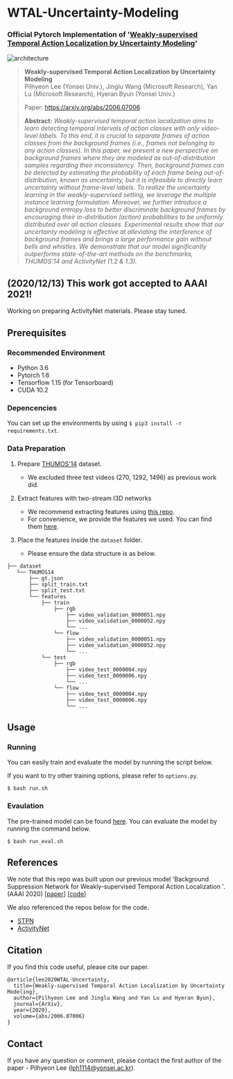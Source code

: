 # WTAL-Uncertainty-Modeling
### Official Pytorch Implementation of '[Weakly-supervised Temporal Action Localization by Uncertainty Modeling](https://arxiv.org/abs/2006.07006)'

![architecture](https://user-images.githubusercontent.com/16102333/102174520-03f6c600-3ee1-11eb-953b-ffce66d1ccbe.png)

> **Weakly-supervised Temporal Action Localization by Uncertainty Modeling**<br>
> Pilhyeon Lee (Yonsei Univ.), Jinglu Wang (Microsoft Research), Yan Lu (Microsoft Research), Hyeran Byun (Yonsei Univ.)
>
> Paper: https://arxiv.org/abs/2006.07006
>
> **Abstract:** *Weakly-supervised temporal action localization aims to learn detecting temporal intervals of action classes with only video-level labels. To this end, it is crucial to separate frames of action classes from the background frames (i.e., frames not belonging to any action classes). In this paper, we present a new perspective on background frames where they are modeled as out-of-distribution samples regarding their inconsistency. Then, background frames can be detected by estimating the probability of each frame being out-of-distribution, known as uncertainty, but it is infeasible to directly learn uncertainty without frame-level labels. To realize the uncertainty learning in the weakly-supervised setting, we leverage the multiple instance learning formulation. Moreover, we further introduce a background entropy loss to better discriminate background frames by encouraging their in-distribution (action) probabilities to be uniformly distributed over all action classes. Experimental results show that our uncertainty modeling is effective at alleviating the interference of background frames and brings a large performance gain without bells and whistles. We demonstrate that our model significantly outperforms state-of-the-art methods on the benchmarks, THUMOS'14 and ActivityNet (1.2 & 1.3).*

## (2020/12/13) This work got accepted to AAAI 2021!
Working on preparing ActivityNet materials. Please stay tuned. 


## Prerequisites
### Recommended Environment
* Python 3.6
* Pytorch 1.6
* Tensorflow 1.15 (for Tensorboard)
* CUDA 10.2

### Depencencies
You can set up the environments by using `$ pip3 install -r requirements.txt`.

### Data Preparation
1. Prepare [THUMOS'14](https://www.crcv.ucf.edu/THUMOS14/) dataset.
    - We excluded three test videos (270, 1292, 1496) as previous work did.

2. Extract features with two-stream I3D networks
    - We recommend extracting features using [this repo](https://github.com/piergiaj/pytorch-i3d).
    - For convenience, we provide the features we used. You can find them [here](https://drive.google.com/file/d/1NqaDRo782bGZKo662I0rI_cvpDT67VQU/view?usp=sharing).
    
3. Place the features inside the `dataset` folder.
    - Please ensure the data structure is as below.
   
~~~~
├── dataset
   └── THUMOS14
       ├── gt.json
       ├── split_train.txt
       ├── split_test.txt
       └── features
           ├── train
               ├── rgb
                   ├── video_validation_0000051.npy
                   ├── video_validation_0000052.npy
                   └── ...
               └── flow
                   ├── video_validation_0000051.npy
                   ├── video_validation_0000052.npy
                   └── ...
           └── test
               ├── rgb
                   ├── video_test_0000004.npy
                   ├── video_test_0000006.npy
                   └── ...
               └── flow
                   ├── video_test_0000004.npy
                   ├── video_test_0000006.npy
                   └── ...
~~~~

## Usage

### Running
You can easily train and evaluate the model by running the script below.

If you want to try other training options, please refer to `options.py`.

~~~~
$ bash run.sh
~~~~

### Evaulation
The pre-trained model can be found [here](https://drive.google.com/file/d/1nStGuSenq-8eCKG9-jpgTMF6LJ8tw7_a/view?usp=sharing).
You can evaluate the model by running the command below.

~~~~
$ bash run_eval.sh
~~~~

## References
We note that this repo was built upon our previous model 'Background Suppression Network for Weakly-supervised Temporal Action Localization '. (AAAI 2020) [[paper](https://arxiv.org/abs/1911.09963)] [[code](https://github.com/Pilhyeon/BaSNet-pytorch)]

We also referenced the repos below for the code.

* [STPN](https://github.com/bellos1203/STPN)
* [ActivityNet](https://github.com/activitynet/ActivityNet)

## Citation
If you find this code useful, please cite our paper.

~~~~
@article{lee2020WTAL-Uncertainty,
  title={Weakly-supervised Temporal Action Localization by Uncertainty Modeling},
  author={Pilhyeon Lee and Jinglu Wang and Yan Lu and Hyeran Byun},
  journal={ArXiv},
  year={2020},
  volume={abs/2006.07006}
}
~~~~

## Contact
If you have any question or comment, please contact the first author of the paper - Pilhyeon Lee (lph1114@yonsei.ac.kr).
